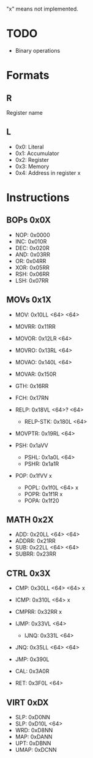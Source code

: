 
"x" means not implemented.

# TODO

- Binary operations

# Formats

## R
Register name

## L
- 0x0: Literal
- 0x1: Accumulator
- 0x2: Register
- 0x3: Memory
- 0x4: Address in register x

# Instructions

## BOPs 0x0X

- NOP: 0x0000
- INC: 0x010R
- DEC: 0x020R
- AND: 0x03RR
- OR: 0x04RR
- XOR: 0x05RR
- RSH: 0x06RR
- LSH: 0x07RR

## MOVs 0x1X

- MOV: 0x10LL <64> <64>
- MOVRR: 0x11RR
- MOVOR: 0x12LR <64>
- MOVRO: 0x13RL <64>
- MOVAO: 0x140L <64>
- MOVAR: 0x150R

- GTH: 0x16RR
- FCH: 0x17RN
- RELP: 0x18VL <64>? <64>
  - RELP-STK: 0x180L <64>
- MOVPTR: 0x19RL <64>

- PSH: 0x1aVV
  - PSHL: 0x1a0L <64>
  - PSHR: 0x1a1R
- POP: 0x1fVV x
  - POPL: 0x1f0L <64> x
  - POPR: 0x1f1R x
  - POPA: 0x1f20


## MATH 0x2X

- ADD: 0x20LL <64> <64>
- ADDRR: 0x21RR
- SUB: 0x22LL <64> <64>
- SUBRR: 0x23RR

## CTRL 0x3X

- CMP: 0x30LL <64> <64> x
- ICMP: 0x310L <64> x
- CMPRR: 0x32RR x
- IJMP: 0x33VL <64>
  - IJNQ: 0x331L <64>
- JNQ: 0x35LL <64> <64>

- JMP: 0x390L
- CAL: 0x3A0R
- RET: 0x3F0L <64>

## VIRT 0xDX
- SLP: 0xD0NN
- SLP: 0xD10L <64>
- WRD: 0xD8NN 
- MAP: 0xDANN
- UPT: 0xDBNN 
- UMAP: 0xDCNN

